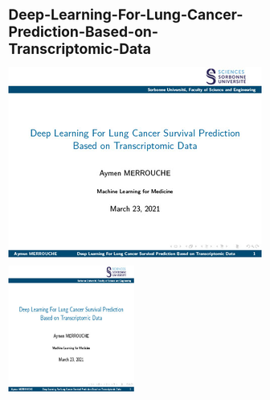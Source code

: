 # Deep-Learning-For-Lung-Cancer-Prediction-Based-on-Transcriptomic-Data
![](./ML_for_Medicine_Project_Presentation/ML_for_Medicine_Project_Presentation1024_1.jpg )

<img src="./ML_for_Medicine_Project_Presentation/ML_for_Medicine_Project_Presentation1024_1.jpg" alt="alt text" width="250" height="250">

